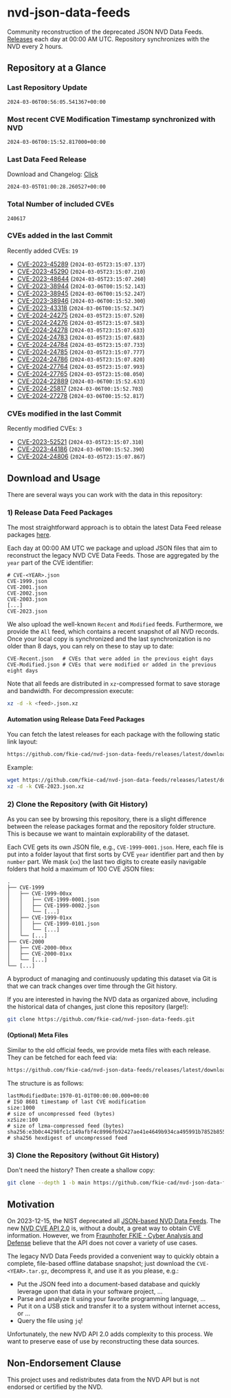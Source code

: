 # nvd-json-data-feeds

Community reconstruction of the deprecated JSON NVD Data Feeds. 
[Releases](https://github.com/fkie-cad/nvd-json-data-feeds/releases/latest) each day at 00:00 AM UTC.
Repository synchronizes with the NVD every 2 hours.

## Repository at a Glance

### Last Repository Update

```plain
2024-03-06T00:56:05.541367+00:00
```

### Most recent CVE Modification Timestamp synchronized with NVD

```plain
2024-03-06T00:15:52.817000+00:00
```

### Last Data Feed Release

Download and Changelog: [Click](https://github.com/fkie-cad/nvd-json-data-feeds/releases/latest)

```plain
2024-03-05T01:00:28.260527+00:00
```

### Total Number of included CVEs

```plain
240617
```

### CVEs added in the last Commit

Recently added CVEs: `19`

* [CVE-2023-45289](CVE-2023/CVE-2023-452xx/CVE-2023-45289.json) (`2024-03-05T23:15:07.137`)
* [CVE-2023-45290](CVE-2023/CVE-2023-452xx/CVE-2023-45290.json) (`2024-03-05T23:15:07.210`)
* [CVE-2023-48644](CVE-2023/CVE-2023-486xx/CVE-2023-48644.json) (`2024-03-05T23:15:07.260`)
* [CVE-2023-38944](CVE-2023/CVE-2023-389xx/CVE-2023-38944.json) (`2024-03-06T00:15:52.143`)
* [CVE-2023-38945](CVE-2023/CVE-2023-389xx/CVE-2023-38945.json) (`2024-03-06T00:15:52.247`)
* [CVE-2023-38946](CVE-2023/CVE-2023-389xx/CVE-2023-38946.json) (`2024-03-06T00:15:52.300`)
* [CVE-2023-43318](CVE-2023/CVE-2023-433xx/CVE-2023-43318.json) (`2024-03-06T00:15:52.347`)
* [CVE-2024-24275](CVE-2024/CVE-2024-242xx/CVE-2024-24275.json) (`2024-03-05T23:15:07.520`)
* [CVE-2024-24276](CVE-2024/CVE-2024-242xx/CVE-2024-24276.json) (`2024-03-05T23:15:07.583`)
* [CVE-2024-24278](CVE-2024/CVE-2024-242xx/CVE-2024-24278.json) (`2024-03-05T23:15:07.633`)
* [CVE-2024-24783](CVE-2024/CVE-2024-247xx/CVE-2024-24783.json) (`2024-03-05T23:15:07.683`)
* [CVE-2024-24784](CVE-2024/CVE-2024-247xx/CVE-2024-24784.json) (`2024-03-05T23:15:07.733`)
* [CVE-2024-24785](CVE-2024/CVE-2024-247xx/CVE-2024-24785.json) (`2024-03-05T23:15:07.777`)
* [CVE-2024-24786](CVE-2024/CVE-2024-247xx/CVE-2024-24786.json) (`2024-03-05T23:15:07.820`)
* [CVE-2024-27764](CVE-2024/CVE-2024-277xx/CVE-2024-27764.json) (`2024-03-05T23:15:07.993`)
* [CVE-2024-27765](CVE-2024/CVE-2024-277xx/CVE-2024-27765.json) (`2024-03-05T23:15:08.050`)
* [CVE-2024-22889](CVE-2024/CVE-2024-228xx/CVE-2024-22889.json) (`2024-03-06T00:15:52.633`)
* [CVE-2024-25817](CVE-2024/CVE-2024-258xx/CVE-2024-25817.json) (`2024-03-06T00:15:52.703`)
* [CVE-2024-27278](CVE-2024/CVE-2024-272xx/CVE-2024-27278.json) (`2024-03-06T00:15:52.817`)


### CVEs modified in the last Commit

Recently modified CVEs: `3`

* [CVE-2023-52521](CVE-2023/CVE-2023-525xx/CVE-2023-52521.json) (`2024-03-05T23:15:07.310`)
* [CVE-2023-44186](CVE-2023/CVE-2023-441xx/CVE-2023-44186.json) (`2024-03-06T00:15:52.390`)
* [CVE-2024-24806](CVE-2024/CVE-2024-248xx/CVE-2024-24806.json) (`2024-03-05T23:15:07.867`)


## Download and Usage

There are several ways you can work with the data in this repository:

### 1) Release Data Feed Packages

The most straightforward approach is to obtain the latest Data Feed release packages [here](https://github.com/fkie-cad/nvd-json-data-feeds/releases/latest).

Each day at 00:00 AM UTC we package and upload JSON files that aim to reconstruct the legacy NVD CVE Data Feeds.
Those are aggregated by the `year` part of the CVE identifier:

```
# CVE-<YEAR>.json
CVE-1999.json
CVE-2001.json
CVE-2002.json
CVE-2003.json
[...]
CVE-2023.json
```

We also upload the well-known `Recent` and `Modified` feeds.
Furthermore, we provide the `All` feed, which contains a recent snapshot of all NVD records.
Once your local copy is synchronized and the last synchronization is no older than 8 days, you can rely on these to stay up to date:

```plain
CVE-Recent.json   # CVEs that were added in the previous eight days
CVE-Modified.json # CVEs that were modified or added in the previous eight days
```

Note that all feeds are distributed in `xz`-compressed format to save storage and bandwidth.
For decompression execute:

```sh
xz -d -k <feed>.json.xz
```


#### Automation using Release Data Feed Packages

You can fetch the latest releases for each package with the following static link layout:

```sh
https://github.com/fkie-cad/nvd-json-data-feeds/releases/latest/download/CVE-<YEAR>.json.xz
```

Example:

```sh
wget https://github.com/fkie-cad/nvd-json-data-feeds/releases/latest/download/CVE-2023.json.xz
xz -d -k CVE-2023.json.xz
```



### 2) Clone the Repository (with Git History)

As you can see by browsing this repository, there is a slight difference between the release packages format and the repository folder structure.
This is because we want to maintain explorability of the dataset.

Each CVE gets its own JSON file, e.g., `CVE-1999-0001.json`.
Here, each file is put into a folder layout that first sorts by CVE `year` identifier part and then by `number` part.
We mask (`xx`) the last two digits to create easily navigable folders that hold a maximum of 100 CVE JSON files:

```plain
.
├── CVE-1999
│   ├── CVE-1999-00xx
│   │   ├── CVE-1999-0001.json
│   │   ├── CVE-1999-0002.json
│   │   └── [...]
│   ├── CVE-1999-01xx
│   │   ├── CVE-1999-0101.json
│   │   └── [...]
│   └── [...]
├── CVE-2000
│   ├── CVE-2000-00xx
│   ├── CVE-2000-01xx
│   └── [...]
└── [...]
```

A byproduct of managing and continuously updating this dataset via Git is that we can track changes over time through the Git history.

If you are interested in having the NVD data as organized above, including the historical data of changes, just clone this repository (large!):

```sh
git clone https://github.com/fkie-cad/nvd-json-data-feeds.git
```

#### (Optional) Meta Files

Similar to the old official feeds, we provide meta files with each release. They can be fetched for each feed via:

```sh
https://github.com/fkie-cad/nvd-json-data-feeds/releases/latest/download/CVE-<YEAR>.meta
```

The structure is as follows:

```plain
lastModifiedDate:1970-01-01T00:00:00.000+00:00                          # ISO 8601 timestamp of last CVE modification
size:1000                                                               # size of uncompressed feed (bytes)
xzSize:100                                                              # size of lzma-compressed feed (bytes)
sha256:e3b0c44298fc1c149afbf4c8996fb92427ae41e4649b934ca495991b7852b855 # sha256 hexdigest of uncompressed feed
```


### 3) Clone the Repository (without Git History)

Don't need the history? Then create a shallow copy:

```sh
git clone --depth 1 -b main https://github.com/fkie-cad/nvd-json-data-feeds.git
```

## Motivation

On 2023-12-15, the NIST deprecated all [JSON-based NVD Data Feeds](https://nvd.nist.gov/vuln/data-feeds#divRetirementBanner-1).
The new [NVD CVE API 2.0](https://nvd.nist.gov/developers/vulnerabilities) is, without a doubt, a great way to obtain CVE information.
However, we from [Fraunhofer FKIE - Cyber Analysis and Defense](https://www.fkie.fraunhofer.de/en/departments/cad.html) believe that the API does not cover a variety of use cases.

The legacy NVD Data Feeds provided a convenient way to quickly obtain a complete, file-based offline database snapshot; just download the `CVE-<YEAR>.tar.gz`, decompress it, and use it as you please, e.g.:

* Put the JSON feed into a document-based database and quickly leverage upon that data in your software project, ...
* Parse and analyze it using your favorite programming language, ...
* Put it on a USB stick and transfer it to a system without internet access, or ...
* Query the file using `jq`!

Unfortunately, the new NVD API 2.0 adds complexity to this process.
We want to preserve ease of use by reconstructing these data sources.

## Non-Endorsement Clause

This project uses and redistributes data from the NVD API but is not endorsed or certified by the NVD.